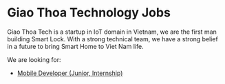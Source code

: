 # Giao Thoa Technology Jobs

Giao Thoa Tech is a startup in IoT domain in Vietnam, we are the first man building Smart Lock. With a strong technical team, we have a strong belief in a future to bring Smart Home to Viet Nam life.

We are looking for:
- [Mobile Developer (Junior, Internship)](Mobile.md)